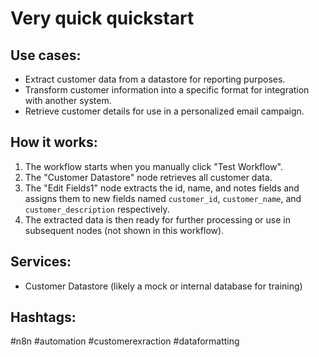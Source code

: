 # Very quick quickstart

## Use cases:

- Extract customer data from a datastore for reporting purposes.
- Transform customer information into a specific format for integration with another system.
- Retrieve customer details for use in a personalized email campaign.

## How it works:

1.  The workflow starts when you manually click "Test Workflow".
2.  The "Customer Datastore" node retrieves all customer data.
3.  The "Edit Fields1" node extracts the id, name, and notes fields and assigns them to new fields named `customer_id`, `customer_name`, and `customer_description` respectively.
4.  The extracted data is then ready for further processing or use in subsequent nodes (not shown in this workflow).

## Services:

- Customer Datastore (likely a mock or internal database for training)

## Hashtags:

#n8n #automation #customerexraction #dataformatting
